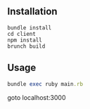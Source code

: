 ## Installation

```
bundle install
cd client
npm install
brunch build
```


## Usage

```ruby
bundle exec ruby main.rb
```

goto localhost:3000
